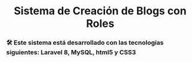 # <h1 align= "center">Sistema de Creación de Blogs con Roles</h1>

<h3> 🛠 Este sistema está desarrollado con las tecnologías siguientes: Laravel 8, MySQL, html5 y CSS3</h3>
